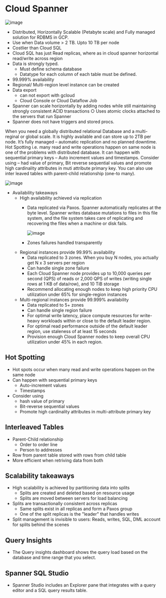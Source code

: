 
# Cloud Spanner

  ![image](https://github.com/user-attachments/assets/64c840fe-ddc7-4175-adaf-3ea96ad7fc99)

- Distributed, Horizontally Scalable (Petabyte scale) and Fully managed solution for RDBMS in GCP.
- Use when Data volume > 2 TB. Upto 10 TB per node
- Costlier than Cloud SQL
- Cloud SQL has just Read replicas, where as in cloud spanner horizontal read/write across region
- Data is strongly typed.
  - Must define schema database
  - Datatype for each column of each table must be defined.
- 99.999% availability 
- Regional/ Multi-region level instance can be created
- Data export
  - can not export with gcloud
  - Cloud Console or Cloud Dataflow Job
- Spanner can scale horizontally by adding nodes while still maintaining strongly consistent ACID transactions ○ Uses atomic clocks attached to the servers that run Spanner
- Spanner does not have triggers and stored procs.


When you need a globally distributed relational Database and a multi-reginal or global scale. It is highly available and can store up to 2TB per node. It’s fully managed – automatic replication and no planned downtime. 
Hot Spotting i.e. many read and write operations happen on same node is one of the problems with distributed database. It can happen with sequential primary keys – Auto increment values and timestamps. Consider using – had value of primary, Bit reverse sequential values and promote high cardinality attributes in muti attribute primary key. You can also use inter leaved tables with parent-child relationship (one-to many). 

![image](https://github.com/user-attachments/assets/a620da07-f364-4f40-81ee-9a0738992f0d)

- Availability takeaways
  - High availability achieved via replication
    - Data replicated via Paxos. Spanner automatically replicates at the byte level. Spanner writes database mutations to files in this file system, and the file system takes care of replicating and recovering the files when a machine or disk fails.

      ![image](https://github.com/user-attachments/assets/cba8e452-6bc3-4963-bb6d-3b4919359ef6)

    - Zones failures handled transparently
  - Regional instances provide 99.99% availability
    - Data replicated to 3 zones. When you buy N nodes, you actually get N x 3 servers per region
    - Can handle single zone failure
    - Each Cloud Spanner node provides up to 10,000 queries per second (QPS) of reads or 2,000 QPS of writes (writing single rows at 1 KB of data/row), and 10 TiB storage
    - Recommend allocating enough nodes to keep high priority CPU utilization under 65% for single-region instances
  - Multi-regional instances provide 99.999% availability
    - Data replicated to 5+ zones
    - Can handle single region failure
    - For optimal write latency, place compute resources for write-heavy workloads within or close to the default leader region.
    - For optimal read performance outside of the default leader region, use staleness of at least 15 seconds
    - Provision enough Cloud Spanner nodes to keep overall CPU utilization under 45% in each region.

## Hot Spotting
- Hot spots occur when many read and write operations happen on the same node
- Can happen with sequential primary keys
  - Auto-increment values
  - Timestamps
- Consider using 
  - hash value of primary
  - Bit-reverse sequential values
  - Promote high cardinality attributes in multi-attribute primary key

## Interleaved Tables
- Parent-Child relationship
  - Order to order line 
  - Person to addresses
- Row from parent table stored with rows from child table
- More efficient when retriving data from both

## Scalability takeaways
- High scalability is achieved by partitioning data into splits
  - Splits are created and deleted based on resource usage
  - Splits are moved between servers for load balancing
- Splits are transactionally consistent across replicas
  - Same splits exist in all replicas and form a Paxos group
  - One of the split replicas is the "leader" that handles writes
- Split management is invisible to users: Reads, writes, SQL, DML account for splits behind the scenes

## Query Insights
- The Query insights dashboard shows the query load based on the database and time range that you select.

## Spanner SQL Studio
- Spanner Studio includes an Explorer pane that integrates with a query editor and a SQL query results table. 



